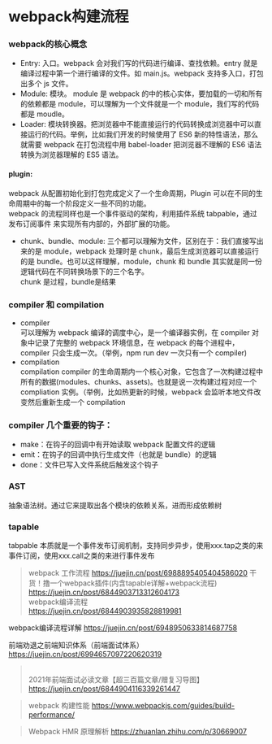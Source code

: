 # webpack构建流程

### webpack的核心概念

- Entry: 入口。webpack 会对我们写的代码进行编译、查找依赖。entry 就是编译过程中第一个进行编译的文件。如 main.js。webpack 支持多入口，打包出多个 js 文件。
- Module: 模块。 module 是 webpack 的中的核心实体，要加载的一切和所有的依赖都是 module，可以理解为一个文件就是一个 module，我们写的代码都是 moudle。
- Loader: 模块转换器。把浏览器中不能直接运行的代码转换成浏览器中可以直接运行的代码。举例，比如我们开发的时候使用了 ES6 新的特性语法，那么就需要 webpack 在打包流程中用 babel-loader 把浏览器不理解的 ES6 语法转换为浏览器理解的 ES5 语法。

#### plugin: 

webpack 从配置初始化到打包完成定义了一个生命周期，Plugin 可以在不同的生命周期中的每一个阶段定义一些不同的功能。
<br>webpack 的流程同样也是一个事件驱动的架构，利用插件系统 tabpable，通过 发布订阅事件 来实现所有内部的，外部扩展的功能。


- chunk、bundle、module: 三个都可以理解为文件，区别在于：我们直接写出来的是 module，webpack 处理时是 chunk，最后生成浏览器可以直接运行的是 bundle。也可以这样理解，module，chunk 和 bundle 其实就是同一份逻辑代码在不同转换场景下的三个名字。
<br> chunk 是过程，bundle是结果

### compiler 和 compilation

- compiler
<br>可以理解为 webpack 编译的调度中心，是一个编译器实例，在 compiler 对象中记录了完整的 webpack 环境信息，在 webpack 的每个进程中，compiler 只会生成一次。（举例，npm run dev 一次只有一个 compiler)
- compilation
<br>compilation compiler 的生命周期内一个核心对象，它包含了一次构建过程中所有的数据(modules、chunks、assets)。也就是说一次构建过程对应一个 compliation 实例。（举例，比如热更新的时候，webpack 会监听本地文件改变然后重新生成一个 compilation

### compiler 几个重要的钩子：

- make：在钩子的回调中有开始读取 webpack 配置文件的逻辑
- emit：在钩子的回调中执行生成文件（也就是 bundle）的逻辑
- done：文件已写入文件系统后触发这个钩子

### AST

抽象语法树。通过它来提取出各个模块的依赖关系，进而形成依赖树

### tapable

tabpable 本质就是一个事件发布订阅机制，支持同步异步，使用xxx.tap之类的来事件订阅，使用xxx.call之类的来进行事件发布



> webpack 工作流程 https://juejin.cn/post/6988895405404586020
> 干货！撸一个webpack插件(内含tapable详解+webpack流程) https://juejin.cn/post/6844903713312604173
><br>webpack编译流程<br>https://juejin.cn/post/6844903935828819981

webpack编译流程详解
https://juejin.cn/post/6948950633814687758

前端劝退之前端知识体系（前端面试体系）
https://juejin.cn/post/6994657097220620319

> <br>2021年前端面试必读文章【超三百篇文章/赠复习导图】 https://juejin.cn/post/6844904116339261447

> webpack 构建性能 https://www.webpackjs.com/guides/build-performance/

> Webpack HMR 原理解析  https://zhuanlan.zhihu.com/p/30669007